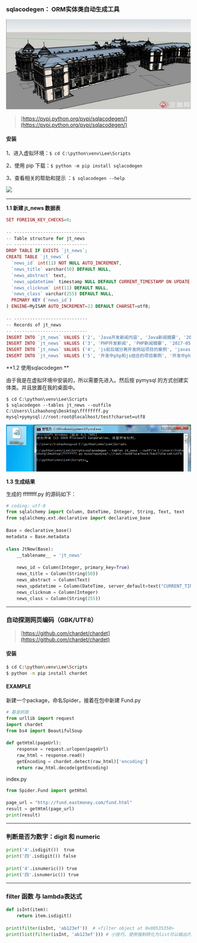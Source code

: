 ### sqlacodegen： ORM实体类自动生成工具

![](/assets/asdasdzxczhfgimport.png)

> [https://pypi.python.org/pypi/sqlacodegen/](https://pypi.python.org/pypi/sqlacodegen/)

#### 安装

1、进入虚拟环境：`$ cd C:\python\venv\Lee\Scripts`

2、使用 pip 下载：`$ python -m pip install sqlacodegen`

3、查看相关的帮助和提示 ：`$ sqlacodegen --help`

![](/assets/`D5ZGL0K2}`[4UJRDZBXG%291.png)

---

**1.1  新建 jt\_news 数据表**

```php
SET FOREIGN_KEY_CHECKS=0;

-- ----------------------------
-- Table structure for jt_news
-- ----------------------------
DROP TABLE IF EXISTS `jt_news`;
CREATE TABLE `jt_news` (
  `news_id` int(11) NOT NULL AUTO_INCREMENT,
  `news_title` varchar(50) DEFAULT NULL,
  `news_abstract` text,
  `news_updatetime` timestamp NULL DEFAULT CURRENT_TIMESTAMP ON UPDATE CURRENT_TIMESTAMP,
  `news_clicknum` int(11) DEFAULT NULL,
  `news_class` varchar(255) DEFAULT NULL,
  PRIMARY KEY (`news_id`)
) ENGINE=MyISAM AUTO_INCREMENT=23 DEFAULT CHARSET=utf8;

-- ----------------------------
-- Records of jt_news
-- ----------------------------
INSERT INTO `jt_news` VALUES ('2', 'Java开发新闻内容', 'Java新闻摘要', '2017-05-29 12:38:02', '11', '编程语言');
INSERT INTO `jt_news` VALUES ('3', 'PHP开发新闻', 'PHP新闻摘要', '2017-05-29 19:52:32', '13', 'web开发');
INSERT INTO `jt_news` VALUES ('4', 'js前后端分离开发网站项目的案例', 'javascript', '2017-05-28 19:55:59', '43', 'web开发');
INSERT INTO `jt_news` VALUES ('5', '开发中php和js结合的项目案例', '开发中php和js结合的项目案例摘要', '2017-06-04 13:59:14', '12', '实战开发');
```

**1.2  使用sqlacodegen **

由于我是在虚拟环境中安装的，所以需要先进入。然后按 pymysql 的方式创建实体类。并且放置在我的桌面中。

```
$ cd C:\python\venv\Lee\Scripts
$ sqlacodegen --tables jt_news --outfile C:\Users\lizhaohong\Desktop\ffffffff.py mysql+pymysql://root:root@localhost/test?charset=utf8
```

![](/assets/asdasddkcoasimport.png)

**1.3  生成结果**

生成的 ffffffff.py 的源码如下：

```py
# coding: utf-8
from sqlalchemy import Column, DateTime, Integer, String, Text, text
from sqlalchemy.ext.declarative import declarative_base

Base = declarative_base()
metadata = Base.metadata

class JtNew(Base):
    __tablename__ = 'jt_news'

    news_id = Column(Integer, primary_key=True)
    news_title = Column(String(50))
    news_abstract = Column(Text)
    news_updatetime = Column(DateTime, server_default=text("CURRENT_TIMESTAMP ON UPDATE CURRENT_TIMESTAMP"))
    news_clicknum = Column(Integer)
    news_class = Column(String(255))
```

---

### 自动探测网页编码（GBK/UTF8）

> [https://github.com/chardet/chardet](https://github.com/chardet/chardet)

#### 安装

```bash
$ cd C:\python\venv\Lee\Scripts
$ python -m pip install chardet
```

#### EXAMPLE

新建一个package，命名Spider，接着在包中新建 Fund.py

```py
# 基金抓取
from urllib import request
import chardet
from bs4 import BeautifulSoup

def getHtml(pageUrl):
    response = request.urlopen(pageUrl)
    raw_html = response.read()
    getEncoding = chardet.detect(raw_html)['encoding']
    return raw_html.decode(getEncoding)
```

index.py

```py
from Spider.Fund import getHtml

page_url = "http://fund.eastmoney.com/fund.html"
result = getHtml(page_url)
print(result)
```

---

### 判断是否为数字：digit 和 numeric

```py
print('4'.isdigit())  true
print('四'.isdigit()) false

print('4'.isnumeric()) true
print('四'.isnumeric()) true
```

---

### filter 函数 与 lambda表达式

```py
def isInt(item):
    return item.isdigit()

print(filter(isInt, 'ab123ef'))  # <filter object at 0x00535350>
print(list(filter(isInt, 'ab123ef'))) # 小技巧，使用强制转化为list可以输出内容：['1', '2', '3']
```



